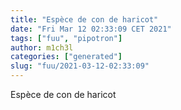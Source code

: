 ```yaml
---
title: "Espèce de con de haricot"
date: "Fri Mar 12 02:33:09 CET 2021"
tags: ["fuu", "pipotron"]
author: m1ch3l
categories: ["generated"]
slug: "fuu/2021-03-12-02:33:09"
---
```


Espèce de con de haricot
